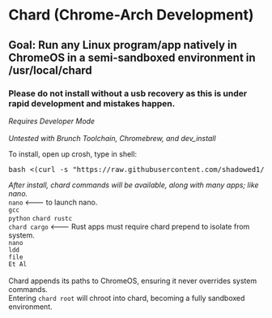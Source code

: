 # Chard (Chrome-Arch Development)
## Goal: Run any Linux program/app natively in ChromeOS in a semi-sandboxed environment in /usr/local/chard <br>
### Please do not install without a usb recovery as this is under rapid development and mistakes happen.<br>
*Requires Developer Mode* <br> <br>
*Untested with Brunch Toolchain, Chromebrew, and dev_install* 


To install, open up crosh, type in shell: <br>

<pre>bash <(curl -s "https://raw.githubusercontent.com/shadowed1/Chard/main/chard_download?$(date +%s)")</pre>

*After install, chard commands will be available, along with many apps; like nano.* <br>
`nano` <--- to launch nano. <br>
`gcc` <br>
`python`
`chard rustc` <br>
`chard cargo` <--- Rust apps must require chard prepend to isolate from system. <br>
`nano` <br>
`ldd` <br>
`file` <br>
`Et Al` <br> <br>
Chard appends its paths to ChromeOS, ensuring it never overrides system commands. <br>
Entering `chard root` will chroot into chard, becoming a fully sandboxed environment.<br><br><br>
